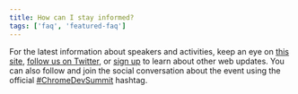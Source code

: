 ```yaml
---
title: How can I stay informed?
tags: ['faq', 'featured-faq']
---
```


For the latest information about speakers and activities, keep an eye on [this site](/devsummit/), <a href="https://twitter.com/ChromiumDev" target="_blank" rel="noopener noreferrer">follow us on Twitter</a>, or <a href="https://web.dev/subscribe" target="_blank" rel="noopener noreferrer">sign up</a> to learn about other web updates. You can also follow and join the social conversation about the event using the official <a href="https://twitter.com/hashtag/ChromeDevSummit" target="_blank" rel="noopener noreferrer">#ChromeDevSummit</a> hashtag.
